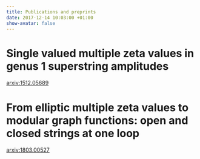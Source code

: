 ```yaml
---
title: Publications and preprints
date: 2017-12-14 10:03:00 +01:00
show-avatar: false
---
```


# Single valued multiple zeta values in genus 1 superstring amplitudes

[arxiv:1512.05689](https://arxiv.org/pdf/1512.05689.pdf)

# From elliptic multiple zeta values to modular graph functions: open and closed strings at one loop

[arxiv:1803.00527](https://arxiv.org/pdf/1803.00527.pdf)
